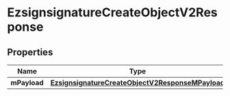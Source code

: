
# EzsignsignatureCreateObjectV2Response

## Properties
| Name | Type | Description | Notes |
| ------------ | ------------- | ------------- | ------------- |
| **mPayload** | [**EzsignsignatureCreateObjectV2ResponseMPayload**](EzsignsignatureCreateObjectV2ResponseMPayload.md) |  |  |



